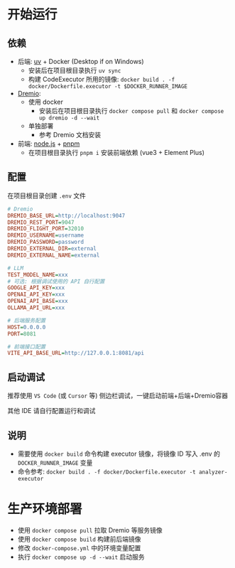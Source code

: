 # 开始运行

## 依赖

- 后端: [uv](https://github.com/astral-sh/uv) + Docker (Desktop if on Windows)
  - 安装后在项目根目录执行 `uv sync`
  - 构建 CodeExecutor 所用的镜像: `docker build . -f docker/Dockerfile.executor -t $DOCKER_RUNNER_IMAGE`
- [Dremio](https://www.dremio.com/):
  - 使用 docker
    - 安装后在项目根目录执行 `docker compose pull` 和 `docker compose up dremio -d --wait`
  - 单独部署
    - 参考 Dremio 文档安装
- 前端: [node.js](https://nodejs.org/) + [pnpm](https://pnpm.io/)
  - 在项目根目录执行 `pnpm i` 安装前端依赖 (vue3 + Element Plus)

## 配置

在项目根目录创建 `.env` 文件

```ini
# Dremio
DREMIO_BASE_URL=http://localhost:9047
DREMIO_REST_PORT=9047
DREMIO_FLIGHT_PORT=32010
DREMIO_USERNAME=username
DREMIO_PASSWORD=password
DREMIO_EXTERNAL_DIR=external
DREMIO_EXTERNAL_NAME=external

# LLM
TEST_MODEL_NAME=xxx
# 可选: 根据调试使用的 API 自行配置
GOOGLE_API_KEY=xxx
OPENAI_API_KEY=xxx
OPENAI_API_BASE=xxx
OLLAMA_API_URL=xxx

# 后端服务配置
HOST=0.0.0.0
PORT=8081

# 前端接口配置
VITE_API_BASE_URL=http://127.0.0.1:8081/api
```

## 启动调试

推荐使用 `VS Code` (或 `Cursor` 等) 侧边栏调试，一键启动前端+后端+Dremio容器

其他 IDE 请自行配置运行和调试

## 说明

- 需要使用 `docker build` 命令构建 executor 镜像，将镜像 ID 写入 .env 的 `DOCKER_RUNNER_IMAGE` 变量
- 命令参考: `docker build . -f docker/Dockerfile.executor -t analyzer-executor`

# 生产环境部署

- 使用 `docker compose pull` 拉取 Dremio 等服务镜像
- 使用 `docker compose build` 构建前后端镜像
- 修改 `docker-compose.yml` 中的环境变量配置
- 执行 `docker compose up -d --wait` 启动服务
